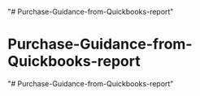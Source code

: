 "# Purchase-Guidance-from-Quickbooks-report" 
# Purchase-Guidance-from-Quickbooks-report
"# Purchase-Guidance-from-Quickbooks-report"

